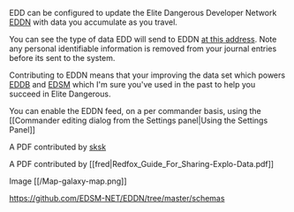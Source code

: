 EDD can be configured to update the Elite Dangerous Developer Network [EDDN](https://eddn.edcd.io) with data you accumulate as you travel.  

You can see the type of data EDD will send to EDDN [at this address](https://github.com/EDSM-NET/EDDN/tree/master/schemas).  Note any personal identifiable information is removed from your journal entries before its sent to the system.

Contributing to EDDN means that your improving the data set which powers [EDDB](https://eddb.io/) and [EDSM](https://www.edsm.net/) which I'm sure you've used in the past to help you succeed in Elite Dangerous.

You can enable the EDDN feed, on a per commander basis, using the [[Commander editing dialog from the Settings panel|Using the Settings Panel]]

A PDF contributed by [sksk](https://github.com/EDDiscovery/EDDiscovery/wiki/Redfox_Guide_For_Sharing-Explo-Data.pdf)

A PDF contributed by [[fred|Redfox_Guide_For_Sharing-Explo-Data.pdf]]

Image [[/Map-galaxy-map.png]]

https://github.com/EDSM-NET/EDDN/tree/master/schemas